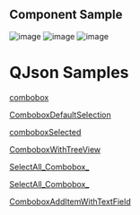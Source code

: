 ## Component Sample

![image](https://cdn.softtech.com.tr/ngsp-quick/nemo/dev/mdImages/VCombobox/vcombobox.png)
![image](https://cdn.softtech.com.tr/ngsp-quick/nemo/dev/mdImages/VCombobox/vcombobox1.png)
![image](https://cdn.softtech.com.tr/ngsp-quick/nemo/dev/mdImages/VCombobox/vcombobox2.png)


# QJson Samples

<a href="https://studio.onplateau.com/quick/?q=/qjsons/combobox.qjson"  target="_blank">combobox</a>

<a href="https://studio.onplateau.com/quick/?q=/qjsons/ComboboxDefaultSelection.qjson"  target="_blank">ComboboxDefaultSelection</a>

<a href="https://studio.onplateau.com/quick/?q=/qjsons/comboboxSelected.qjson"  target="_blank">comboboxSelected</a>

<a href="https://studio.onplateau.com/quick/?q=/qjsons/ComboboxWithTreeView.qjson"  target="_blank">ComboboxWithTreeView</a>

<a href="https://studio.onplateau.com/quick/?q=/qjsons/SelectAll_Combobox_.qjson"  target="_blank">SelectAll_Combobox_</a>

<a href="https://studio.onplateau.com/quick/?q=/qjsons/ComboboxAddItemWithDialog.qjson"  target="_blank">SelectAll_Combobox_</a>

<a href="https://studio.onplateau.com/quick/?q=/qjsons/ComboboxAddItemWithTextField.qjson"  target="_blank">ComboboxAddItemWithTextField</a>
